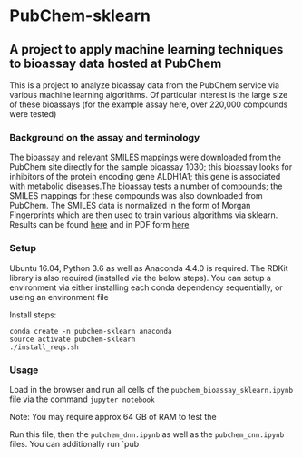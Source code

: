 # PubChem-sklearn

## A project to apply machine learning techniques to bioassay data hosted at PubChem

This is a project to analyze bioassay data from the PubChem service via various machine learning algorithms. Of particular interest is the large size of these bioassays (for the example assay here, over 220,000 compounds were tested)

### Background on the assay and terminology

The bioassay and relevant SMILES mappings were downloaded from the PubChem site directly for the sample bioassay 1030; this bioassay looks for inhibitors of the protein encoding gene ALDH1A1; this gene is associated with metabolic diseases.The bioassay tests a number of compounds; the SMILES mappings for these compounds was also downloaded from PubChem. The SMILES data is normalized in the form of Morgan Fingerprints which are then used to train various algorithms via sklearn. Results can be found [here]("capstone_project_jh.md") and in PDF form [here]("report.pdf")

### Setup

Ubuntu 16.04, Python 3.6 as well as Anaconda 4.4.0 is required. The RDKit library is also required (installed via the below steps). You can setup a environment via either installing each conda dependency sequentially, or useing an environment file


Install steps:

```
conda create -n pubchem-sklearn anaconda
source activate pubchem-sklearn
./install_reqs.sh
```

### Usage

Load in the browser and run all cells of the `pubchem_bioassay_sklearn.ipynb` file via the command `jupyter notebook`

Note: You may require approx 64 GB of RAM to test the 

Run this file, then the `pubchem_dnn.ipynb` as well as the `pubchem_cnn.ipynb` files. You can additionally run `pub